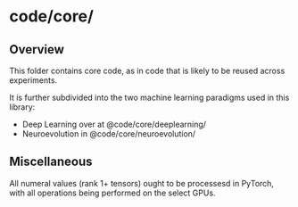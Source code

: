# code/core/

## Overview

This folder contains core code, as in code that is likely to be reused across experiments.

It is further subdivided into the two machine learning paradigms used in this library:
- Deep Learning over at @code/core/deeplearning/
- Neuroevolution in @code/core/neuroevolution/

## Miscellaneous

All numeral values (rank 1+ tensors) ought to be processesd in PyTorch, with all operations being performed on the select GPUs.